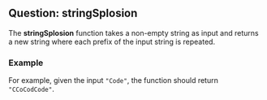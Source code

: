 ## Question: stringSplosion

The **stringSplosion** function takes a non-empty string as input and returns a new string where each prefix of the input string is repeated.

### Example

For example, given the input `"Code"`, the function should return `"CCoCodCode"`.